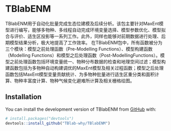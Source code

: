 
<!-- README.md is generated from README.Rmd. Please edit that file -->

# TBlabENM

<!-- badges: start -->

<!-- badges: end -->

TBlabENM用于自动化批量完成生态位建模及后续分析。该包主要针对MaxEnt模型进行编写，能够多物种、多线程自动完成环境变量选择、模型参数优化、模型拟合与评价、适生区投影等一系列工作。此外，同样也能够对前期数据进行处理、后期模型结果分析，极大地提高了工作效率。
在TBlabENM包中，所有函数被分为三个模块：模型之前处理函数（Pre-Modelling
Functions）、模型构建函数（Modelling
Functions）和模型之后处理函数（Post-ModellingFunctions）。模型之前处理函数包括环境变量统一、物种分布数据的检查和地理空间过滤；模型构建函数包括为多物种自动构建调优的MaxEnt模型及相关过程函数；模型之后处理函数包括MaxEnt模型变量贡献统计、为多物种批量进行适生区重分类和面积计算、物种丰富度计算、物种气候变化避难所计算及相关栅格绘图。

## Installation

You can install the development version of TBlabENM from
[GitHub](https://github.com/) with:

``` r
# install.packages("devtools")
devtools::install_github("TBlab-why/TBlabENM")
```

